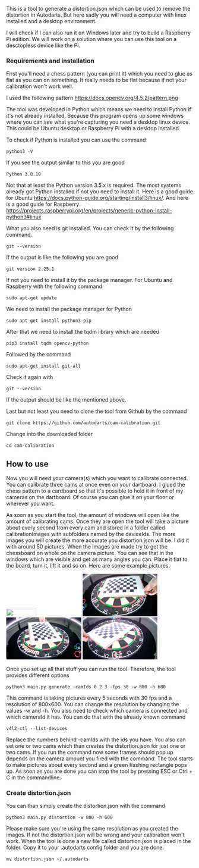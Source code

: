 This is a tool to generate a distortion.json which can be used to remove the distortion in Autodarts. But here sadly you will need a computer with linux installed and a desktop environment.

I will check if I can also run it on Windows later and try to build a Raspberry Pi edition. We will work on a solution where you can use this tool on a desctopless device like the Pi.

### Requirements and installation

First you'll need a chess pattern (you can print it) which you need to glue as flat as you can on something. It really needs to be flat because if not your calibration won't work well.

I used the following pattern https://docs.opencv.org/4.5.2/pattern.png

The tool was developed in Python which means we need to install Python if it's not already installed. Because this program opens up some windows where you can see what you're capturing you need a desktop linux device. This could be Ubuntu desktop or Raspberry Pi with a desktop installed.

To check if Python is installed you can use the command

    python3 -V

If you see the output similar to this you are good

    Python 3.8.10

Not that at least the Python version 3.5.x is required. The most systems already got Python installed if not you need to install it. Here is a good guide for Ubuntu https://docs.python-guide.org/starting/install3/linux/.
And here is a good guide for Raspberry https://projects.raspberrypi.org/en/projects/generic-python-install-python3#linux

What you also need is git installed. You can check it by the following command.

    git --version

If the output is like the following you are good

    git version 2.25.1

If not you need to install it by the package manager. For Ubuntu and Raspberry with the following command

    sudo apt-get update

We need to install the package manager for Python

    sudo apt-get install python3-pip

After that we need to install the tqdm library which are needed

    pip3 install tqdm opencv-python

Followed by the command

    sudo apt-get install git-all

Check it again with 

    git --version

If the output should be like the mentioned above.

Last but not least you need to clone the tool from Github by the command

    git clone https://github.com/autodarts/cam-calibration.git

Change into the downloaded folder

    cd cam-calibration

## How to use

Now you will need your camera(s) which you want to calibrate connected. You can calibrate three cams at once even on your dartboard.
I glued the chess pattern to a cardboard so that it's possible to hold it in front of my cameras on the dartboard. Of course you can glue it on your floor or wherever you want.

As soon as you start the tool, the amount of windows will open like the amount of calibrating cams. Once they are open the tool will take a picture about every second from every cam and stored in a folder called calibrationImages with subfolders named by the deviceIds. The more images you will create the more accurate you distortion.json will be. I did it with around 50 pictures.
When the images are made try to get the chessboard on whole on the camera picture. You can see that in the windows which are visible and get as many angles you can. Place it flat to the board, turn it, lift it and so on. Here are some example pictures.

<img src="https://learnopencv.com/wp-content/uploads/2020/02/calibration-patterns.gif" width="40%" height="40%">

<img src="examplePictures/img_1920x1080_38_cam1.jpg" width="40%" height="40%">
<img src="examplePictures/img_1920x1080_38_cam2.jpg" width="40%" height="40%">
<img src="examplePictures/img_1920x1080_38_cam3.jpg" width="40%" height="40%">

Once you set up all that stuff you can run the tool. Therefore, the tool provides different options

    python3 main.py generate -camIds 0 2 3 -fps 30 -w 800 -h 600

This command is taking pictures every 5 seconds with 30 fps and a resolution of 800x600. You can change the resolution by changing the values -w and -h.
You also need to check which camera is connected and which cameraId it has. You can do that with the already known command

    v4l2-ctl --list-devices
    
Replace the numbers behind -camIds with the ids you have. You also can set one or two cams which than creates the distortion.json for just one or two cams.
If you run the command now some frames should pop up depends on the camera amount you fired with the command. The tool starts to make pictures about every second and a green flashing rectangle pops up.
As soon as you are done you can stop the tool by pressing ESC or Ctrl + C in the commandline.

### Create distortion.json

You can than simply create the distortion.json with the command

    python3 main.py distortion -w 800 -h 600

Please make sure you're using the same resolution as you created the images. If not the distortion.json will be wrong and your calibration won't work.
When the tool is done a new file called distortion.json is placed in the folder. Copy it to your .autodarts config folder and you are done.

    mv distortion.json ~/.autodarts

    
    